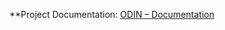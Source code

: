 **Project Documentation: <a href="https://need4swede.github.io/ODIN/Mimir/Documentation/readme.html" target="_blank">ODIN &ndash; Documentation</a>
